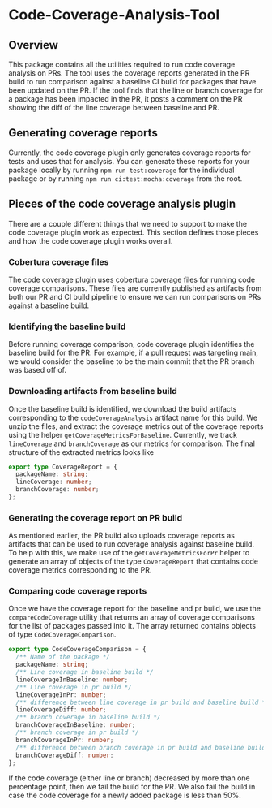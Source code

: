 # Code-Coverage-Analysis-Tool

## Overview

This package contains all the utilities required to run code coverage analysis on PRs. The tool uses the coverage reports generated in the PR build to run comparison against a baseline CI build for packages that have been updated on the PR. If the tool finds that the line or branch coverage for a package has been impacted in the PR, it posts a comment on the PR showing the diff of the line coverage between baseline and PR.

## Generating coverage reports

Currently, the code coverage plugin only generates coverage reports for tests and uses that for analysis. You can generate these reports for your package locally by running `npm run test:coverage` for the individual package or by running `npm run ci:test:mocha:coverage` from the root.

## Pieces of the code coverage analysis plugin

There are a couple different things that we need to support to make the code coverage plugin work as expected. This section defines those pieces and how the code coverage plugin works overall.

### Cobertura coverage files

The code coverage plugin uses cobertura coverage files for running code coverage comparisons. These files are currently published as artifacts from both our PR and CI build pipeline to ensure we can run comparisons on PRs against a baseline build.

### Identifying the baseline build

Before running coverage comparison, code coverage plugin identifies the baseline build for the PR. For example, if a pull request was targeting main, we would consider the baseline to be the main commit that the PR branch was based off of.

### Downloading artifacts from baseline build

Once the baseline build is identified, we download the build artifacts corresponding to the `codeCoverageAnalysis` artifact name for this build. We unzip the files, and extract the coverage metrics out of the coverage reports using the helper `getCoverageMetricsForBaseline`. Currently, we track `lineCoverage` and `branchCoverage` as our metrics for comparison. The final structure of the extracted metrics looks like

```typescript
export type CoverageReport = {
  packageName: string;
  lineCoverage: number;
  branchCoverage: number;
};
```

### Generating the coverage report on PR build

As mentioned earlier, the PR build also uploads coverage reports as artifacts that can be used to run coverage analysis against baseline build. To help with this, we make use of the `getCoverageMetricsForPr` helper to generate an array of objects of the type `CoverageReport` that contains code coverage metrics corresponding to the PR.

### Comparing code coverage reports

Once we have the coverage report for the baseline and pr build, we use the `compareCodeCoverage` utility that returns an array of coverage comparisons for the list of packages passed into it. The array returned contains objects of type `CodeCoverageComparison`.

```typescript
export type CodeCoverageComparison = {
  /** Name of the package */
  packageName: string;
  /** Line coverage in baseline build */
  lineCoverageInBaseline: number;
  /** Line coverage in pr build */
  lineCoverageInPr: number;
  /** difference between line coverage in pr build and baseline build */
  lineCoverageDiff: number;
  /** branch coverage in baseline build */
  branchCoverageInBaseline: number;
  /** branch coverage in pr build */
  branchCoverageInPr: number;
  /** difference between branch coverage in pr build and baseline build */
  branchCoverageDiff: number;
};
```

If the code coverage (either line or branch) decreased by more than one percentage point, then we fail the build for the PR. We also fail the build in case the code coverage for a newly added package is less than 50%.
